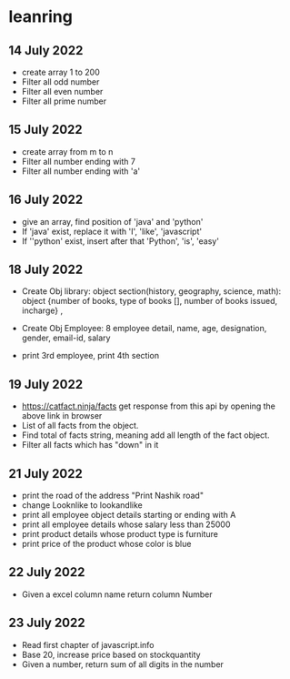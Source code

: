 # leanring

## 14 July 2022

- create array 1 to 200
- Filter all odd number
- Filter all even number
- Filter all prime number

## 15 July 2022

- create array from m to n
- Filter all number ending with 7
- Filter all number ending with 'a'

## 16 July 2022
- give an array, find position of 'java' and 'python'
- If 'java' exist, replace it with 'I', 'like', 'javascript'
- If ''python' exist, insert after that 'Python', 'is', 'easy'

## 18 July 2022
- Create Obj library: object section(history, geography, science, math): object {number of books, type of books [], number of books issued, incharge} , 

- Create Obj Employee: 8 employee detail, name, age, designation, gender, email-id, salary

- print 3rd employee, print 4th section

## 19 July 2022
- https://catfact.ninja/facts get response from this api by opening the above link in browser
- List of all facts from the object.
- Find total of facts string, meaning add all length of the fact object.
- Filter all facts which has "down" in it

## 21 July 2022
-  print the road of the address "Print Nashik road"
-  change Looknlike to lookandlike
- print all employee object details starting or ending with A
- print all employee details whose salary less than 25000
- print product details whose product type is furniture
- print price of the product whose color is blue

## 22 July 2022
- Given a excel column name return column Number

## 23 July 2022
- Read first chapter of javascript.info
- Base 20, increase price based on stockquantity
- Given a number, return sum of all digits in the number